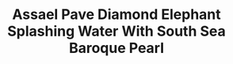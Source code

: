 ---
title: Assael Pave Diamond Elephant Splashing Water With South Sea Baroque Pearl
description: |
  A beautifully rendered Elephant poses upon a Baroque Pearl in this sparkling, whimsical pendant necklace.
specs: |
  6.3 x 19.1 x 22.1mm South Sea Cultured Baroque Pearl with 9.90 carats of Diamonds, set in 18K White Gold.
images:
  - /uploads/assael-pave-diamond-elephant-splashing-water-with-south-sea-baroque-pearl.png
category: Julie Parker Endangered Species
order: 2
tags:
  - necklaces
---